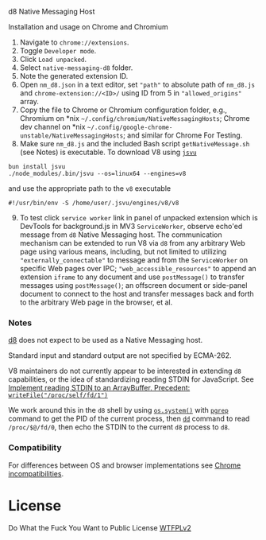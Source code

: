 d8 Native Messaging Host

Installation and usage on Chrome and Chromium

1. Navigate to `chrome://extensions`.
2. Toggle `Developer mode`.
3. Click `Load unpacked`.
4. Select `native-messaging-d8` folder.
5. Note the generated extension ID.
6. Open `nm_d8.json` in a text editor, set `"path"` to absolute path of `nm_d8.js` and `chrome-extension://<ID>/` using ID from 5 in `"allowed_origins"` array. 
7. Copy the file to Chrome or Chromium configuration folder, e.g., Chromium on \*nix `~/.config/chromium/NativeMessagingHosts`; Chrome dev channel on \*nix `~/.config/google-chrome-unstable/NativeMessagingHosts`; and similar for Chrome For Testing.
8. Make sure `nm_d8.js` and the included Bash script `getNativeMessage.sh` (see Notes) is executable. To download V8 using [`jsvu`](https://github.com/GoogleChromeLabs/jsvu)

```
bun install jsvu
./node_modules/.bin/jsvu --os=linux64 --engines=v8
```
and use the appropriate path to the `v8` executable

```
#!/usr/bin/env -S /home/user/.jsvu/engines/v8/v8
```
9. To test click `service worker` link in panel of unpacked extension which is DevTools for background.js in MV3 `ServiceWorker`, observe echo'ed message from `d8` Native Messaging host. The communication mechanism can be extended to run V8 via `d8` from any arbitrary Web page using various means, including, but not limited to utilizing `"externally_connectable"` to message and from the `ServiceWorker` on specific Web pages over IPC; `"web_accessible_resources"` to append an extension `iframe` to any document and use `postMessage()` to transfer messages using `postMessage()`; an offscreen document or side-panel document to connect to the host and transfer messages back and forth to the arbitrary Web page in the browser, et al.

### Notes

[d8](https://v8.dev/docs/d8) does not expect to be used as a Native Messaging host. 

Standard input and standard output are not specified by ECMA-262. 

V8 maintainers do not currently appear to be interested in extending `d8` capabilities, or the idea of standardizing reading STDIN for JavaScript. See [Implement reading STDIN to an ArrayBuffer. Precedent: `writeFile("/proc/self/fd/1")`](https://groups.google.com/g/v8-users/c/NsnStT6bx3Y/m/Yr_Z1FwgAQAJ)

We work around this in the `d8` shell by using [`os.system()`](https://source.chromium.org/chromium/chromium/src/+/main:v8/src/d8/d8.h;l=647) with [`pgrep`](https://man7.org/linux/man-pages/man1/pgrep.1.html) command to get the PID of the current process, then 
[`dd`](https://www.gnu.org/software/coreutils/manual/html_node/dd-invocation.html#dd-invocation) command to read `/proc/$@/fd/0`, then echo the STDIN to the current `d8` process to `d8`. 

### Compatibility

For differences between OS and browser implementations see [Chrome incompatibilities](https://developer.mozilla.org/en-US/docs/Mozilla/Add-ons/WebExtensions/Chrome_incompatibilities#native_messaging).

# License
Do What the Fuck You Want to Public License [WTFPLv2](http://www.wtfpl.net/about/)
